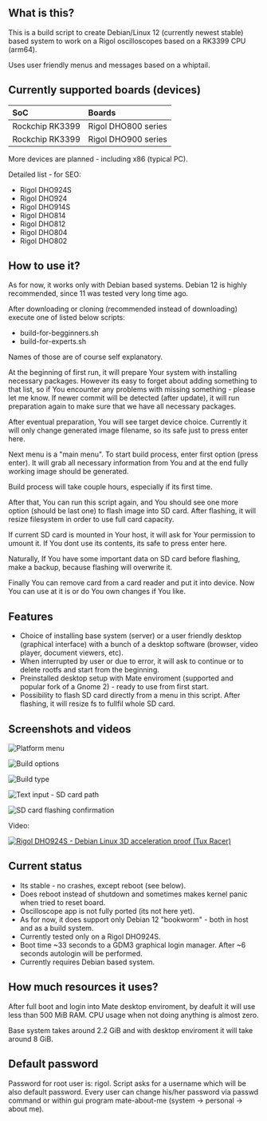 ## What is this?

This is a build script to create Debian/Linux 12 (currently newest stable) based system to work on a Rigol oscilloscopes based on a RK3399 CPU (arm64).

Uses user friendly menus and messages based on a whiptail.

## Currently supported boards (devices)

SoC | Boards |
|:--|:--|
| Rockchip RK3399 | Rigol DHO800 series |
| Rockchip RK3399 | Rigol DHO900 series |

More devices are planned - including x86 (typical PC).

Detailed list - for SEO:

- Rigol DHO924S
- Rigol DHO924
- Rigol DHO914S
- Rigol DHO814
- Rigol DHO812
- Rigol DHO804
- Rigol DHO802

## How to use it?

As for now, it works only with Debian based systems. Debian 12 is highly recommended, since 11 was tested very long time ago.

After downloading or cloning (recommended instead of downloading) execute one of listed below scripts:

- build-for-begginners.sh
- build-for-experts.sh

Names of those are of course self explanatory.

At the beginning of first run, it will prepare Your system with installing necessary packages. However its easy to forget about adding something to that list, so if You encounter any problems with missing something - please let me know. If newer commit will be detected (after update), it will run preparation again to make sure that we have all necessary packages.

After eventual preparation, You will see target device choice. Currently it will only change generated image filename, so its safe just to press enter here.

Next menu is a "main menu". To start build process, enter first option (press enter). It will grab all necessary information from You and at the end fully working image should be generated.

Build process will take couple hours, especially if its first time.

After that, You can run this script again, and You should see one more option (should be last one) to flash image into SD card. After flashing, it will resize filesystem in order to use full card capacity.

If current SD card is mounted in Your host, it will ask for Your permission to umount it. If You dont use its contents, its safe to press enter here.

Naturally, If You have some important data on SD card before flashing, make a backup, because flashing will overwrite it.

Finally You can remove card from a card reader and put it into device. Now You can use at it is or do You own changes if You like.

## Features

- Choice of installing base system (server) or a user friendly desktop (graphical interface) with a bunch of a desktop software (browser, video player, document viewers, etc).
- When interrupted by user or due to error, it will ask to continue or to delete rootfs and start from the beginning.
- Preinstalled desktop setup with Mate enviroment (supported and popular fork of a Gnome 2) - ready to use from first start.
- Possibility to flash SD card directly from a menu in this script. After flashing, it will resize fs to fullfil whole SD card.

## Screenshots and videos

![Platform menu](https://raw.githubusercontent.com/norbertkiszka/rigol-orangerigol-build/master/screenshots/screenshot-1.png)

![Build options](https://raw.githubusercontent.com/norbertkiszka/rigol-orangerigol-build/master/screenshots/screenshot-2.png)

![Build type](https://raw.githubusercontent.com/norbertkiszka/rigol-orangerigol-build/master/screenshots/screenshot-3.png)

![Text input - SD card path](https://raw.githubusercontent.com/norbertkiszka/rigol-orangerigol-build/master/screenshots/screenshot-4.png)

![SD card flashing confirmation](https://raw.githubusercontent.com/norbertkiszka/rigol-orangerigol-build/master/screenshots/screenshot-5.png)

Video:

[![Rigol DHO924S - Debian Linux 3D acceleration proof (Tux Racer)](https://img.youtube.com/vi/ca_y4zmKaQc/0.jpg)](https://www.youtube.com/watch?v=ca_y4zmKaQc)

## Current status

- Its stable - no crashes, except reboot (see below).
- Does reboot instead of shutdown and sometimes makes kernel panic when tried to reset board.
- Oscilloscope app is not fully ported (its not here yet).
- As for now, it does support only Debian 12 "bookworm" - both in host and as a build system.
- Currently tested only on a Rigol DHO924S.
- Boot time ~33 seconds to a GDM3 graphical login manager. After ~6 seconds autologin will be performed.
- Currently requires Debian based system.

## How much resources it uses?

After full boot and login into Mate desktop enviroment, by deafult it will use less than 500 MiB RAM.
CPU usage when not doing anything is almost zero.

Base system takes around 2.2 GiB and with desktop enviroment it will take around 8 GiB.

## Default password

Password for root user is: rigol.
Script asks for a username which will be also default password.
Every user can change his/her password via passwd command or within gui program mate-about-me (system -> personal -> about me).
